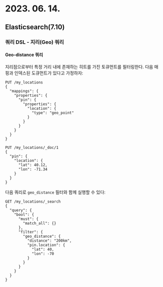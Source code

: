# 2023. 06. 14.

## Elasticsearch(7.10)

### 쿼리 DSL - 지리(Geo) 쿼리

#### Geo-distance 쿼리

지리점으로부터 특정 거리 내에 존재하는 히트를 가진 토큐먼트를 필터링한다. 다음 매핑과 인덱스된 도큐먼트가 있다고 가정하자:

```http
PUT /my_locations
{
  "mappings": {
    "properties": {
      "pin": {
        "properties": {
          "location": {
            "type": "geo_point"
          }
        }
      }
    }
  }
}

PUT /my_locations/_doc/1
{
  "pin": {
    "location": {
      "lat": 40.12,
      "lon": -71.34
    }
  }
}
```

다음 쿼리로 `geo_distance` 필터와 함께 실행할 수 있다:

```http
GET /my_locations/_search
{
  "query": {
    "bool": {
      "must": {
        "match_all": {}
      },
      "filter": {
        "geo_distance": {
          "distance": "200km",
          "pin.location": {
            "lat": 40,
            "lon": -70
          }
        }
      }
    }
  }
}
```


